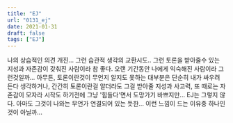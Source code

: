 ```yaml
---
title: "EJ"
url: "0131_ej"
date: 2021-01-31
draft: false
tags: ["EJ"]
---
```

나의 상습적인 의견 개진... 그런 습관적 생각의 교환시도.. 그런 토론을 받아줄수 있는 지성과 자존감이 갖춰진 사람이라 참 좋다. 오랜 기간동안 나에게 익숙해진 사람이라 그런것일까... 아무튼, 토론이란것이 무언지 알지도 못하는 대부분은 단순히 내가 싸우려 든다 생각하거나, 간간히 토론이란걸 알더라도 그걸 받아줄 지성과 사고력, 또 때로는 자존감이 모자라 시작도 하기전에 그냥 '힘들다'면서 도망가기 바쁘지만... EJ는 그렇지 않다. 아마도 그것이 나와는 무언가 연결되어 있는 듯한... 이런 느낌이 드는 이유중 하나인것이 아닐까...
